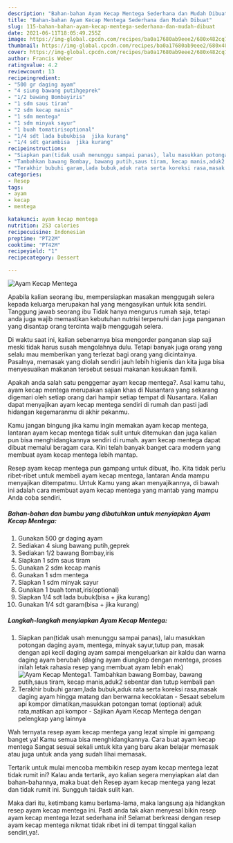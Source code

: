 ```yaml
---
description: "Bahan-bahan Ayam Kecap Mentega Sederhana dan Mudah Dibuat"
title: "Bahan-bahan Ayam Kecap Mentega Sederhana dan Mudah Dibuat"
slug: 115-bahan-bahan-ayam-kecap-mentega-sederhana-dan-mudah-dibuat
date: 2021-06-11T18:05:49.255Z
image: https://img-global.cpcdn.com/recipes/ba0a17680ab9eee2/680x482cq70/ayam-kecap-mentega-foto-resep-utama.jpg
thumbnail: https://img-global.cpcdn.com/recipes/ba0a17680ab9eee2/680x482cq70/ayam-kecap-mentega-foto-resep-utama.jpg
cover: https://img-global.cpcdn.com/recipes/ba0a17680ab9eee2/680x482cq70/ayam-kecap-mentega-foto-resep-utama.jpg
author: Francis Weber
ratingvalue: 4.2
reviewcount: 13
recipeingredient:
- "500 gr daging ayam"
- "4 siung bawang putihgeprek"
- "1/2 bawang Bombayiris"
- "1 sdm saus tiram"
- "2 sdm kecap manis"
- "1 sdm mentega"
- "1 sdm minyak sayur"
- "1 buah tomatirisoptional"
- "1/4 sdt lada bubukbisa  jika kurang"
- "1/4 sdt garambisa  jika kurang"
recipeinstructions:
- "Siapkan pan(tidak usah menunggu sampai panas), lalu masukkan potongan daging ayam, mentega, minyak sayur,tutup pan, masak dengan api kecil daging ayam sampai mengeluarkan air kaldu dan warna daging ayam berubah (daging ayam diungkep dengan mentega, proses inilah letak rahasia resep yang membuat ayam lebih enak)"
- "Tambahkan bawang Bombay, bawang putih,saus tiram, kecap manis,aduk2 sebentar dan tutup kembali pan"
- "Terakhir bubuhi garam,lada bubuk,aduk rata serta koreksi rasa,masak daging ayam hingga matang dan berwarna kecoklatan Sesaat sebelum api kompor dimatikan,masukkan potongan tomat (optional) aduk rata,matikan api kompor Sajikan Ayam Kecap Mentega dengan pelengkap yang lainnya"
categories:
- Resep
tags:
- ayam
- kecap
- mentega

katakunci: ayam kecap mentega 
nutrition: 253 calories
recipecuisine: Indonesian
preptime: "PT22M"
cooktime: "PT42M"
recipeyield: "1"
recipecategory: Dessert

---
```



![Ayam Kecap Mentega](https://img-global.cpcdn.com/recipes/ba0a17680ab9eee2/680x482cq70/ayam-kecap-mentega-foto-resep-utama.jpg)

Apabila kalian seorang ibu, mempersiapkan masakan menggugah selera kepada keluarga merupakan hal yang mengasyikan untuk kita sendiri. Tanggung jawab seorang ibu Tidak hanya mengurus rumah saja, tetapi anda juga wajib memastikan kebutuhan nutrisi terpenuhi dan juga panganan yang disantap orang tercinta wajib menggugah selera.

Di waktu  saat ini, kalian sebenarnya bisa mengorder panganan siap saji meski tidak harus susah mengolahnya dulu. Tetapi banyak juga orang yang selalu mau memberikan yang terlezat bagi orang yang dicintainya. Pasalnya, memasak yang diolah sendiri jauh lebih higienis dan kita juga bisa menyesuaikan makanan tersebut sesuai makanan kesukaan famili. 



Apakah anda salah satu penggemar ayam kecap mentega?. Asal kamu tahu, ayam kecap mentega merupakan sajian khas di Nusantara yang sekarang digemari oleh setiap orang dari hampir setiap tempat di Nusantara. Kalian dapat menyajikan ayam kecap mentega sendiri di rumah dan pasti jadi hidangan kegemaranmu di akhir pekanmu.

Kamu jangan bingung jika kamu ingin memakan ayam kecap mentega, lantaran ayam kecap mentega tidak sulit untuk ditemukan dan juga kalian pun bisa menghidangkannya sendiri di rumah. ayam kecap mentega dapat dibuat memalui beragam cara. Kini telah banyak banget cara modern yang membuat ayam kecap mentega lebih mantap.

Resep ayam kecap mentega pun gampang untuk dibuat, lho. Kita tidak perlu ribet-ribet untuk membeli ayam kecap mentega, lantaran Anda mampu menyajikan ditempatmu. Untuk Kamu yang akan menyajikannya, di bawah ini adalah cara membuat ayam kecap mentega yang mantab yang mampu Anda coba sendiri.

<!--inarticleads1-->

##### Bahan-bahan dan bumbu yang dibutuhkan untuk menyiapkan Ayam Kecap Mentega:

1. Gunakan 500 gr daging ayam
1. Sediakan 4 siung bawang putih,geprek
1. Sediakan 1/2 bawang Bombay,iris
1. Siapkan 1 sdm saus tiram
1. Gunakan 2 sdm kecap manis
1. Gunakan 1 sdm mentega
1. Siapkan 1 sdm minyak sayur
1. Gunakan 1 buah tomat,iris(optional)
1. Siapkan 1/4 sdt lada bubuk(bisa + jika kurang)
1. Gunakan 1/4 sdt garam(bisa + jika kurang)




<!--inarticleads2-->

##### Langkah-langkah menyiapkan Ayam Kecap Mentega:

1. Siapkan pan(tidak usah menunggu sampai panas), lalu masukkan potongan daging ayam, mentega, minyak sayur,tutup pan, masak dengan api kecil daging ayam sampai mengeluarkan air kaldu dan warna daging ayam berubah (daging ayam diungkep dengan mentega, proses inilah letak rahasia resep yang membuat ayam lebih enak)
<img src="//assets-global.cpcdn.com/assets/icons/button_play-2c75c40dde080a61004c1f40b05d8f140eaff45d7e9e6481dc71c63d2e7c4909.png" alt="Ayam Kecap Mentega">1. Tambahkan bawang Bombay, bawang putih,saus tiram, kecap manis,aduk2 sebentar dan tutup kembali pan
1. Terakhir bubuhi garam,lada bubuk,aduk rata serta koreksi rasa,masak daging ayam hingga matang dan berwarna kecoklatan - Sesaat sebelum api kompor dimatikan,masukkan potongan tomat (optional) aduk rata,matikan api kompor - Sajikan Ayam Kecap Mentega dengan pelengkap yang lainnya




Wah ternyata resep ayam kecap mentega yang lezat simple ini gampang banget ya! Kamu semua bisa menghidangkannya. Cara buat ayam kecap mentega Sangat sesuai sekali untuk kita yang baru akan belajar memasak atau juga untuk anda yang sudah lihai memasak.

Tertarik untuk mulai mencoba membikin resep ayam kecap mentega lezat tidak rumit ini? Kalau anda tertarik, ayo kalian segera menyiapkan alat dan bahan-bahannya, maka buat deh Resep ayam kecap mentega yang lezat dan tidak rumit ini. Sungguh taidak sulit kan. 

Maka dari itu, ketimbang kamu berlama-lama, maka langsung aja hidangkan resep ayam kecap mentega ini. Pasti anda tak akan menyesal bikin resep ayam kecap mentega lezat sederhana ini! Selamat berkreasi dengan resep ayam kecap mentega nikmat tidak ribet ini di tempat tinggal kalian sendiri,ya!.

